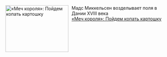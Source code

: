 <!--2025-04-07 10:15:22-->
<div class="yb">
  <div class="rss smaller1 kino_kino"><a href="https://www.kino-teatr.ru/kino/art/tv/7281/" title="«Меч короля»: Пойдем копать картошку"><img src="https://www.kino-teatr.ru/art/1/8/7281/poster.jpg" width="196" height="147" align="left" hspace="5" style="margin: 0px 10px 0px 5px" alt="«Меч короля»: Пойдем копать картошку"/></a>Мадс Миккельсен возделывает поля в Дании XVIII века <br><a class="light" href="https://www.kino-teatr.ru/kino/art/tv/7281/">«Меч короля»: Пойдем копать картошку</a></div>
</div>
